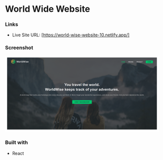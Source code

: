 # World Wide Website

### Links

- Live Site URL: [https://world-wise-website-10.netlify.app/]

### Screenshot

![](screenshot/Screenshot.png)

### Built with

- React
